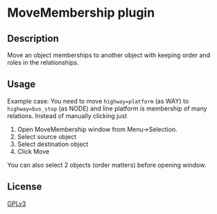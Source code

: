# MoveMembership plugin

## Description
Move an object memberships to another object with keeping order and roles in the relationships.

## Usage
Example case: You need to move `highway=platform` (as WAY) to `highway=bus_stop` (as NODE) and 
line platform is membership of many relations. Instead of manually clicking just
1. Open MoveMembership window from Menu->Selection.
2. Select source object
3. Select destination object
4. Click Move

You can also select 2 objects (order matters) before opening window.

## License
[GPLv3](LICENSE)